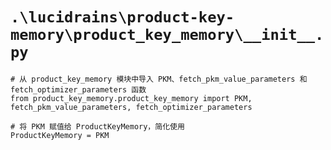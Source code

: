 # `.\lucidrains\product-key-memory\product_key_memory\__init__.py`

```
# 从 product_key_memory 模块中导入 PKM、fetch_pkm_value_parameters 和 fetch_optimizer_parameters 函数
from product_key_memory.product_key_memory import PKM, fetch_pkm_value_parameters, fetch_optimizer_parameters

# 将 PKM 赋值给 ProductKeyMemory，简化使用
ProductKeyMemory = PKM
```
